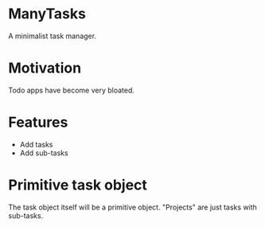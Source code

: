 # ManyTasks

A minimalist task manager.

# Motivation

Todo apps have become very bloated.

# Features

- Add tasks
- Add sub-tasks

# Primitive task object

The task object itself will be a primitive object. "Projects" are just tasks with sub-tasks.
